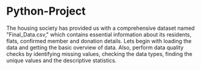# Python-Project
The housing society has provided us with a comprehensive dataset named "Final_Data.csv," which contains essential information about its residents, flats, confirmed member and donation details. Lets begin with loading the data and getting the basic overview of data. Also, perform data quality checks by identifying missing values, checking the data types, finding the unique values and the descriptive statistics.

